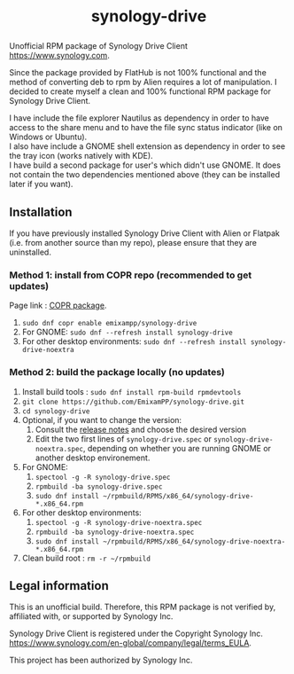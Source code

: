 # <p align=center>synology-drive</p>

Unofficial RPM package of Synology Drive Client <https://www.synology.com>.

Since the package provided by FlatHub is not 100% functional and the method of converting deb to rpm by Alien requires a lot of manipulation. I decided to create myself a clean and 100% functional RPM package for Synology Drive Client.

I have include the file explorer Nautilus as dependency in order to have access to the share menu and to have the file sync status indicator (like on Windows or Ubuntu).\
I also have include a GNOME shell extension as dependency in order to see the tray icon (works natively with KDE).\
I have build a second package for user's which didn't use GNOME. It does not contain the two dependencies mentioned above (they can be installed later if you want).

## Installation
If you have previously installed Synology Drive Client with Alien or Flatpak (i.e. from another source than my repo), please ensure that they are uninstalled.

### Method 1: install from COPR repo (recommended to get updates)
Page link : [COPR package](https://copr.fedorainfracloud.org/coprs/emixampp/synology-drive/).

1. `sudo dnf copr enable emixampp/synology-drive`
2. For GNOME: `sudo dnf --refresh install synology-drive`
3. For other desktop environments: `sudo dnf --refresh install synology-drive-noextra`

### Method 2: build the package locally (no updates)
1. Install build tools : `sudo dnf install rpm-build rpmdevtools`
2. `git clone https://github.com/EmixamPP/synology-drive.git`
3. `cd synology-drive`
4. Optional, if you want to change the version:
   1. Consult the [release notes](https://www.synology.com/en-global/releaseNote/SynologyDriveClient) and choose the desired version
   2. Edit the two first lines of `synology-drive.spec` or `synology-drive-noextra.spec`, depending on whether you are running GNOME or another desktop environement. 
5. For GNOME:
   1. `spectool -g -R synology-drive.spec`
   2. `rpmbuild -ba synology-drive.spec`
   3. `sudo dnf install ~/rpmbuild/RPMS/x86_64/synology-drive-*.x86_64.rpm`
6. For other desktop environments: 
   1. `spectool -g -R synology-drive-noextra.spec`
   2. `rpmbuild -ba synology-drive-noextra.spec`
   3. `sudo dnf install ~/rpmbuild/RPMS/x86_64/synology-drive-noextra-*.x86_64.rpm`
7. Clean build root : `rm -r ~/rpmbuild`

## Legal information
This is an unofficial build. Therefore, this RPM package is not verified by, affiliated with, or supported by Synology Inc.

Synology Drive Client is registered under the Copyright Synology Inc. <https://www.synology.com/en-global/company/legal/terms_EULA>.

This project has been authorized by Synology Inc.
